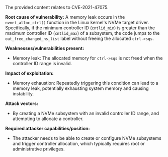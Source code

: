 The provided content relates to CVE-2021-47075.

**Root cause of vulnerability:**
A memory leak occurs in the `nvmet_alloc_ctrl()` function in the Linux kernel's NVMe target driver. Specifically, if the minimum controller ID (`cntlid_min`) is greater than the maximum controller ID (`cntlid_max`) of a subsystem, the code jumps to the `out_free_changed_ns_list` label without freeing the allocated `ctrl->sqs`.

**Weaknesses/vulnerabilities present:**
- Memory leak: The allocated memory for `ctrl->sqs` is not freed when the controller ID range is invalid.

**Impact of exploitation:**
- Memory exhaustion: Repeatedly triggering this condition can lead to a memory leak, potentially exhausting system memory and causing instability.

**Attack vectors:**
- By creating a NVMe subsystem with an invalid controller ID range, and attempting to allocate a controller.

**Required attacker capabilities/position:**
- The attacker needs to be able to create or configure NVMe subsystems and trigger controller allocation, which typically requires root or administrative privileges.